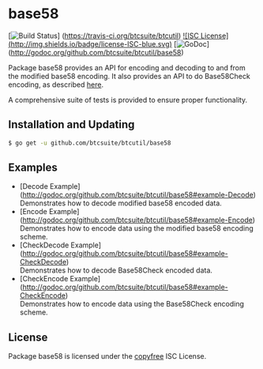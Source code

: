 <!--
Copyright 2016 Zhiming Zhang <zhiming@protonmail.com> All rights reserved.
This file is part of go-vanity.

go-vanity is free software: you can redistribute it and/or modify
it under the terms of the GNU General Public License as published by
the Free Software Foundation, either version 3 of the License, or
(at your option) any later version.

go-vanity is distributed in the hope that it will be useful,
but WITHOUT ANY WARRANTY; without even the implied warranty of
MERCHANTABILITY or FITNESS FOR A PARTICULAR PURPOSE.  See the
GNU General Public License for more details.

You should have received a copy of the GNU General Public License
along with go-vanity.  If not, see <http://www.gnu.org/licenses/>.
-->

base58
==========

[![Build Status](http://img.shields.io/travis/btcsuite/btcutil.svg)]
(https://travis-ci.org/btcsuite/btcutil) [![ISC License]
(http://img.shields.io/badge/license-ISC-blue.svg)](http://copyfree.org)
[![GoDoc](https://godoc.org/github.com/btcsuite/btcutil/base58?status.png)]
(http://godoc.org/github.com/btcsuite/btcutil/base58)

Package base58 provides an API for encoding and decoding to and from the
modified base58 encoding.  It also provides an API to do Base58Check encoding,
as described [here](https://en.bitcoin.it/wiki/Base58Check_encoding).

A comprehensive suite of tests is provided to ensure proper functionality.

## Installation and Updating

```bash
$ go get -u github.com/btcsuite/btcutil/base58
```

## Examples

* [Decode Example]
  (http://godoc.org/github.com/btcsuite/btcutil/base58#example-Decode)  
  Demonstrates how to decode modified base58 encoded data.
* [Encode Example]
  (http://godoc.org/github.com/btcsuite/btcutil/base58#example-Encode)  
  Demonstrates how to encode data using the modified base58 encoding scheme.
* [CheckDecode Example]
  (http://godoc.org/github.com/btcsuite/btcutil/base58#example-CheckDecode)  
  Demonstrates how to decode Base58Check encoded data.
* [CheckEncode Example]
  (http://godoc.org/github.com/btcsuite/btcutil/base58#example-CheckEncode)  
  Demonstrates how to encode data using the Base58Check encoding scheme.

## License

Package base58 is licensed under the [copyfree](http://copyfree.org) ISC
License.
